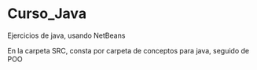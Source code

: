 # Curso_Java
Ejercicios de java, usando NetBeans

En la carpeta SRC, consta por carpeta de conceptos para java, seguido de POO
